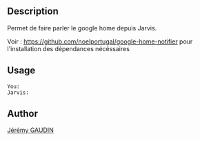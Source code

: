 ## Description
Permet de faire parler le google home depuis Jarvis.

Voir : https://github.com/noelportugal/google-home-notifier pour l'installation des dépendances nécéssaires

## Usage
```
You:
Jarvis:
```

## Author
[Jérémy GAUDIN](http://gaudinjeremy.free.fr)

